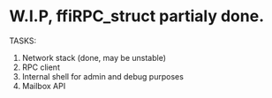 # W.I.P, ffiRPC_struct partialy done.
TASKS:
  1. Network stack (done, may be unstable)
  2. RPC client 
  3. Internal shell for admin and debug purposes
  4. Mailbox API
